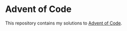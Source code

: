 # Advent of Code

This repository contains my solutions to [Advent of Code](https://adventofcode.com).
